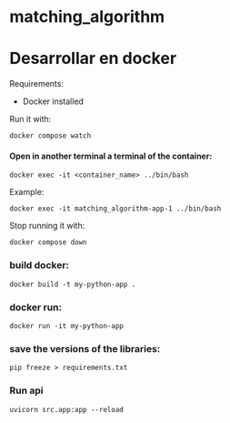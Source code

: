 # matching_algorithm

# Desarrollar en docker

Requirements:
- Docker installed

Run it with:
```
docker compose watch
```
#### Open in another terminal a terminal of the container:

```
docker exec -it <container_name> ../bin/bash
```
Example:

```
docker exec -it matching_algorithm-app-1 ../bin/bash
```

Stop running it with:
```
docker compose down
```

### build docker:
```
docker build -t my-python-app .
```

### docker run:
```
docker run -it my-python-app
```

### save the versions of the libraries:
```
pip freeze > requirements.txt
```

### Run api
```
uvicorn src.app:app --reload
```